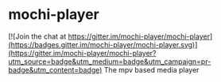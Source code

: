 # mochi-player

[![Join the chat at https://gitter.im/mochi-player/mochi-player](https://badges.gitter.im/mochi-player/mochi-player.svg)](https://gitter.im/mochi-player/mochi-player?utm_source=badge&utm_medium=badge&utm_campaign=pr-badge&utm_content=badge)
The mpv based media player
